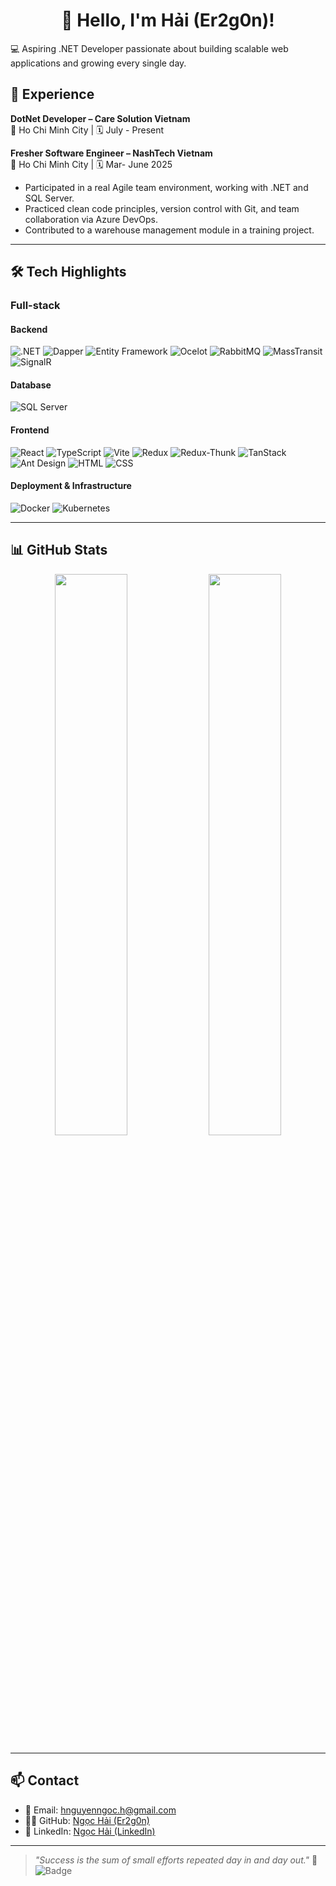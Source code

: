 <h1 align="center">👋 Hello, I'm Hải (Er2g0n)!</h1>

💻 Aspiring .NET Developer passionate about building scalable web applications and growing every single day.
## 👔 Experience


**DotNet Developer – Care Solution Vietnam**  
📍 Ho Chi Minh City | 🗓️ July - Present  

**Fresher Software Engineer – NashTech Vietnam**  
📍 Ho Chi Minh City | 🗓️ Mar- June 2025  
- Participated in a real Agile team environment, working with .NET and SQL Server.
- Practiced clean code principles, version control with Git, and team collaboration via Azure DevOps.
- Contributed to a warehouse management module in a training project.

---

## 🛠️ Tech Highlights

### Full-stack

#### Backend
![.NET](https://img.shields.io/badge/-NET-512BD4?style=flat&logo=dotnet&logoColor=white)
![Dapper](https://img.shields.io/badge/-Dapper-0085CA?style=flat&logo=data:image/svg+xml;base64,PHN2ZyBmaWxsPSIjZmZmIiB2aWV3Qm94PSIwIDAgMTYwIDQwIiB4bWxucz0iaHR0cDovL3d3dy53My5vcmcvMjAwMC9zdmciPjxwYXRoIGQ9Ik0wIDBoMTYwdjQwSDB6Ii8+PC9zdmc+)
![Entity Framework](https://img.shields.io/badge/-Entity%20Framework-239120?style=flat&logo=entity-framework&logoColor=white)
![Ocelot](https://img.shields.io/badge/-Ocelot-0085CA?style=flat&logo=data:image/svg+xml;base64,PHN2ZyBmaWxsPSIjZmZmIiB2aWV3Qm94PSIwIDAgMTYwIDQwIiB4bWxucz0iaHR0cDovL3d3dy53My5vcmcvMjAwMC9zdmciPjxwYXRoIGQ9Ik0wIDBoMTYwdjQwSDB6Ii8+PC9zdmc+)
![RabbitMQ](https://img.shields.io/badge/-RabbitMQ-FF6600?style=flat&logo=rabbitmq&logoColor=white)
![MassTransit](https://img.shields.io/badge/-MassTransit-0085CA?style=flat&logo=data:image/svg+xml;base64,PHN2ZyBmaWxsPSIjZmZmIiB2aWV3Qm94PSIwIDAgMTYwIDQwIiB4bWxucz0iaHR0cDovL3d3dy53My5vcmcvMjAwMC9zdmciPjxwYXRoIGQ9Ik0wIDBoMTYwdjQwSDB6Ii8+PC9zdmc+)
![SignalR](https://img.shields.io/badge/-SignalR-F6820C?style=flat&logo=data:image/svg+xml;base64,PHN2ZyBmaWxsPSIjZmZmIiB2aWV3Qm94PSIwIDAgMTYwIDQwIiB4bWxucz0iaHR0cDovL3d3dy53My5vcmcvMjAwMC9zdmciPjxwYXRoIGQ9Ik0wIDBoMTYwdjQwSDB6Ii8+PC9zdmc+)

#### Database
![SQL Server](https://img.shields.io/badge/-SQL--Server-CC2927?style=flat&logo=microsoftsqlserver&logoColor=white)

#### Frontend
![React](https://img.shields.io/badge/-React-61DAFB?style=flat&logo=react&logoColor=black)
![TypeScript](https://img.shields.io/badge/-TypeScript-3178C6?style=flat&logo=typescript&logoColor=white)
![Vite](https://img.shields.io/badge/-Vite-646CFF?style=flat&logo=vite&logoColor=white)
![Redux](https://img.shields.io/badge/-Redux-764ABC?style=flat&logo=redux&logoColor=white)
![Redux-Thunk](https://img.shields.io/badge/-Redux--Thunk-764ABC?style=flat&logo=data:image/svg+xml;base64,PHN2ZyBmaWxsPSIjZmZmIiB2aWV3Qm94PSIwIDAgMTYwIDQwIiB4bWxucz0iaHR0cDovL3d3dy53My5vcmcvMjAwMC9zdmciPjxwYXRoIGQ9Ik0wIDBoMTYwdjQwSDB6Ii8+PC9zdmc+)
![TanStack](https://img.shields.io/badge/-TanStack-0F0F0F?style=flat&logo=data:image/svg+xml;base64,PHN2ZyBmaWxsPSIjZmZmIiB2aWV3Qm94PSIwIDAgMTYwIDQwIiB4bWxucz0iaHR0cDovL3d3dy53My5vcmcvMjAwMC9zdmciPjxwYXRoIGQ9Ik0wIDBoMTYwdjQwSDB6Ii8+PC9zdmc+)
![Ant Design](https://img.shields.io/badge/-Ant%20Design-0170FE?style=flat&logo=antdesign&logoColor=white)
![HTML](https://img.shields.io/badge/-HTML5-E34F26?style=flat&logo=html5&logoColor=white)
![CSS](https://img.shields.io/badge/-CSS3-1572B6?style=flat&logo=css3&logoColor=white)

#### Deployment & Infrastructure
![Docker](https://img.shields.io/badge/-Docker-2496ED?style=flat&logo=docker&logoColor=white)
![Kubernetes](https://img.shields.io/badge/-Kubernetes-326CE5?style=flat&logo=kubernetes&logoColor=white)

---

## 📊 GitHub Stats

<div align="center">
  <img src="https://github-readme-stats.vercel.app/api?username=Er2g0n&show_icons=true&theme=radical" width="48%" />
  <img src="https://github-readme-stats.vercel.app/api/top-langs/?username=Er2g0n&layout=compact&theme=radical" width="48%" />
</div>

---

## 📫 Contact

- 📧 Email: [hnguyenngoc.h@gmail.com](mailto:hnguyenngoc.h@gmail.com)
- 🧑‍💻 GitHub: [Ngọc Hải (Er2g0n)](https://github.com/Er2g0n)
- 🔗 LinkedIn: [Ngọc Hải (LinkedIn)](https://www.linkedin.com/in/ngoc-hai-nguyen-8277341a7/)

---

> *"Success is the sum of small efforts repeated day in and day out."* 💭
![Badge](https://img.shields.io/badge/-GitHub%20Profile%20Ready-brightgreen?style=flat)
